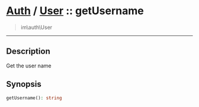 # [Auth](auth.md) / [User](auth-User.md) :: getUsername
 > im\auth\User
____

## Description
Get the user name

## Synopsis
```php
getUsername(): string
```

